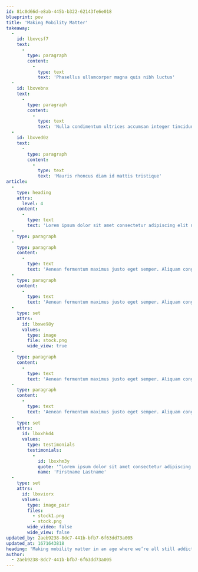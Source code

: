 ```yaml
---
id: 81c0d66d-e8ab-445b-b322-62143fe6e018
blueprint: pov
title: 'Making Mobility Matter'
takeaway:
  -
    id: lbxvcsf7
    text:
      -
        type: paragraph
        content:
          -
            type: text
            text: 'Phasellus ullamcorper magna quis nibh luctus'
  -
    id: lbxvebnx
    text:
      -
        type: paragraph
        content:
          -
            type: text
            text: 'Nulla condimentum ultrices accumsan integer tincidunt pellentesque'
  -
    id: lbxved0z
    text:
      -
        type: paragraph
        content:
          -
            type: text
            text: 'Mauris rhoncus diam id mattis tristique'
article:
  -
    type: heading
    attrs:
      level: 4
    content:
      -
        type: text
        text: 'Lorem ipsum dolor sit amet consectetur adipiscing elit nullam lobortis dui ac fringilla iaculis lorem augue viverra tortor eget aliquam ligula augue at elit.'
  -
    type: paragraph
  -
    type: paragraph
    content:
      -
        type: text
        text: 'Aenean fermentum maximus justo eget semper. Aliquam congue velit sed convallis ultricies. Donec feugiat dapibus viverra. Aliquam non nulla libero. Sed justo magna, vulputate in tellus sed, ultrices venenatis lacus. Pellentesque ut efficitur justo. Donec vulputate posuere ex eget rutrum. Nullam ut nunc at nisi eleifend porta. Fusce turpis eros, tincidunt et faucibus sit amet, pellentesque et quam. Duis mollis elementum arcu. Integer vel imperdiet purus, vitae lacinia metus.'
  -
    type: paragraph
    content:
      -
        type: text
        text: 'Aenean fermentum maximus justo eget semper. Aliquam congue velit sed convallis ultricies. Donec feugiat dapibus viverra. Aliquam non nulla libero. Sed justo magna, vulputate in tellus sed, ultrices venenatis lacus. Pellentesque ut efficitur justo.'
  -
    type: set
    attrs:
      id: lbxwe98y
      values:
        type: image
        file: stock.png
        wide_view: true
  -
    type: paragraph
    content:
      -
        type: text
        text: 'Aenean fermentum maximus justo eget semper. Aliquam congue velit sed convallis ultricies. Donec feugiat dapibus viverra. Aliquam non nulla libero. Sed justo magna, vulputate in tellus sed, ultrices venenatis lacus. Pellentesque ut efficitur justo. Donec vulputate posuere ex eget rutrum. Nullam ut nunc at nisi eleifend porta. Fusce turpis eros, tincidunt et faucibus sit amet, pellentesque et quam. Duis mollis elementum arcu. Integer vel imperdiet purus, vitae lacinia metus.'
  -
    type: paragraph
    content:
      -
        type: text
        text: 'Aenean fermentum maximus justo eget semper. Aliquam congue velit sed convallis ultricies. Donec feugiat dapibus viverra. Aliquam non nulla libero. Sed justo magna, vulputate in tellus sed, ultrices venenatis lacus. Pellentesque ut efficitur justo.'
  -
    type: set
    attrs:
      id: lbxxhkd4
      values:
        type: testimonials
        testimonials:
          -
            id: lbxxhm3y
            quote: '“Lorem ipsum dolor sit amet consectetur adipiscing elit nullam lobortis dui ac fringilla iaculis viverra tortor eget aliquam ligula augue”'
            name: 'Firstname Lastname'
  -
    type: set
    attrs:
      id: lbxviorx
      values:
        type: image_pair
        files:
          - stock1.png
          - stock.png
        wide_video: false
        wide_view: false
updated_by: 2aeb9238-8dc7-441b-bfb7-6f63dd73a005
updated_at: 1671643818
heading: 'Making mobility matter in an age where we’re all still addicted to our cars'
author:
  - 2aeb9238-8dc7-441b-bfb7-6f63dd73a005
---
```

